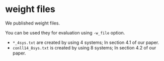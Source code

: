# weight files

We published weight files. 

You can be used they for evaluation using `-w_file` option.

* `*_4sys.txt` are created by using 4 systems; In section 4.1 of our paper.
* `conll14_8sys.txt` is created by using 8 systems; In section 4.2 of our paper.

